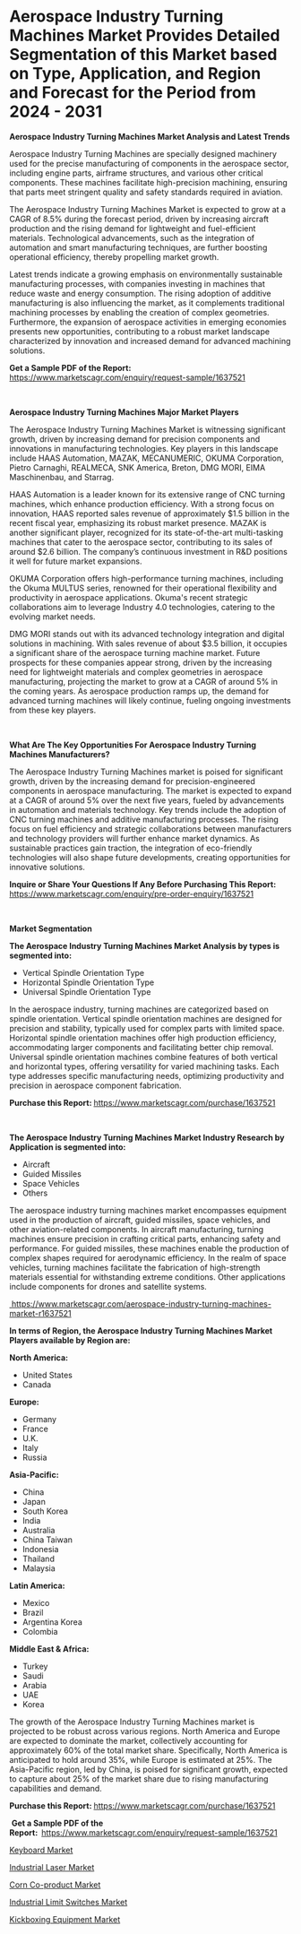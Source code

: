 <p><h1>Aerospace Industry Turning Machines Market Provides Detailed Segmentation of this Market based on Type, Application, and Region and Forecast for the Period from 2024 - 2031</h1></p><p><strong>Aerospace Industry Turning Machines Market Analysis and Latest Trends</strong></p>
<p><p>Aerospace Industry Turning Machines are specially designed machinery used for the precise manufacturing of components in the aerospace sector, including engine parts, airframe structures, and various other critical components. These machines facilitate high-precision machining, ensuring that parts meet stringent quality and safety standards required in aviation.</p><p>The Aerospace Industry Turning Machines Market is expected to grow at a CAGR of 8.5% during the forecast period, driven by increasing aircraft production and the rising demand for lightweight and fuel-efficient materials. Technological advancements, such as the integration of automation and smart manufacturing techniques, are further boosting operational efficiency, thereby propelling market growth.</p><p>Latest trends indicate a growing emphasis on environmentally sustainable manufacturing processes, with companies investing in machines that reduce waste and energy consumption. The rising adoption of additive manufacturing is also influencing the market, as it complements traditional machining processes by enabling the creation of complex geometries. Furthermore, the expansion of aerospace activities in emerging economies presents new opportunities, contributing to a robust market landscape characterized by innovation and increased demand for advanced machining solutions.</p></p>
<p><strong>Get a Sample PDF of the Report:&nbsp;</strong> <a href="https://www.marketscagr.com/enquiry/request-sample/1637521">https://www.marketscagr.com/enquiry/request-sample/1637521</a></p>
<p>&nbsp;</p>
<p><strong>Aerospace Industry Turning Machines Major Market Players</strong></p>
<p><p>The Aerospace Industry Turning Machines Market is witnessing significant growth, driven by increasing demand for precision components and innovations in manufacturing technologies. Key players in this landscape include HAAS Automation, MAZAK, MECANUMERIC, OKUMA Corporation, Pietro Carnaghi, REALMECA, SNK America, Breton, DMG MORI, EIMA Maschinenbau, and Starrag.</p><p>HAAS Automation is a leader known for its extensive range of CNC turning machines, which enhance production efficiency. With a strong focus on innovation, HAAS reported sales revenue of approximately $1.5 billion in the recent fiscal year, emphasizing its robust market presence. MAZAK is another significant player, recognized for its state-of-the-art multi-tasking machines that cater to the aerospace sector, contributing to its sales of around $2.6 billion. The company’s continuous investment in R&D positions it well for future market expansions.</p><p>OKUMA Corporation offers high-performance turning machines, including the Okuma MULTUS series, renowned for their operational flexibility and productivity in aerospace applications. Okuma's recent strategic collaborations aim to leverage Industry 4.0 technologies, catering to the evolving market needs.</p><p>DMG MORI stands out with its advanced technology integration and digital solutions in machining. With sales revenue of about $3.5 billion, it occupies a significant share of the aerospace turning machine market. Future prospects for these companies appear strong, driven by the increasing need for lightweight materials and complex geometries in aerospace manufacturing, projecting the market to grow at a CAGR of around 5% in the coming years. As aerospace production ramps up, the demand for advanced turning machines will likely continue, fueling ongoing investments from these key players.</p></p>
<p>&nbsp;</p>
<p><strong>What Are The Key Opportunities For Aerospace Industry Turning Machines Manufacturers?</strong></p>
<p><p>The Aerospace Industry Turning Machines market is poised for significant growth, driven by the increasing demand for precision-engineered components in aerospace manufacturing. The market is expected to expand at a CAGR of around 5% over the next five years, fueled by advancements in automation and materials technology. Key trends include the adoption of CNC turning machines and additive manufacturing processes. The rising focus on fuel efficiency and strategic collaborations between manufacturers and technology providers will further enhance market dynamics. As sustainable practices gain traction, the integration of eco-friendly technologies will also shape future developments, creating opportunities for innovative solutions.</p></p>
<p><strong>Inquire or Share Your Questions If Any Before Purchasing This Report:</strong> <a href="https://www.marketscagr.com/enquiry/pre-order-enquiry/1637521">https://www.marketscagr.com/enquiry/pre-order-enquiry/1637521</a></p>
<p>&nbsp;</p>
<p><strong>Market Segmentation</strong></p>
<p><strong>The Aerospace Industry Turning Machines Market Analysis by types is segmented into:</strong></p>
<p><ul><li>Vertical Spindle Orientation Type</li><li>Horizontal Spindle Orientation Type</li><li>Universal Spindle Orientation Type</li></ul></p>
<p><p>In the aerospace industry, turning machines are categorized based on spindle orientation. Vertical spindle orientation machines are designed for precision and stability, typically used for complex parts with limited space. Horizontal spindle orientation machines offer high production efficiency, accommodating larger components and facilitating better chip removal. Universal spindle orientation machines combine features of both vertical and horizontal types, offering versatility for varied machining tasks. Each type addresses specific manufacturing needs, optimizing productivity and precision in aerospace component fabrication.</p></p>
<p><strong>Purchase this Report:&nbsp;</strong><a href="https://www.marketscagr.com/purchase/1637521">https://www.marketscagr.com/purchase/1637521</a></p>
<p>&nbsp;</p>
<p><strong>The Aerospace Industry Turning Machines Market Industry Research by Application is segmented into:</strong></p>
<p><ul><li>Aircraft</li><li>Guided Missiles</li><li>Space Vehicles</li><li>Others</li></ul></p>
<p><p>The aerospace industry turning machines market encompasses equipment used in the production of aircraft, guided missiles, space vehicles, and other aviation-related components. In aircraft manufacturing, turning machines ensure precision in crafting critical parts, enhancing safety and performance. For guided missiles, these machines enable the production of complex shapes required for aerodynamic efficiency. In the realm of space vehicles, turning machines facilitate the fabrication of high-strength materials essential for withstanding extreme conditions. Other applications include components for drones and satellite systems.</p></p>
<p><a href="https://www.marketscagr.com/aerospace-industry-turning-machines-market-r1637521">&nbsp;https://www.marketscagr.com/aerospace-industry-turning-machines-market-r1637521</a></p>
<p><strong>In terms of Region, the Aerospace Industry Turning Machines Market Players available by Region are:</strong></p>
<p>
    <p> <strong> North America: </strong>
        <ul>
            <li>United States</li>
            <li>Canada</li>
        </ul>
        </p> 
    <p> <strong> Europe: </strong>
        <ul>
            <li>Germany</li>
            <li>France</li>
            <li>U.K.</li>
            <li>Italy</li>
            <li>Russia</li>
        </ul>
        </p> 
    <p> <strong> Asia-Pacific: </strong>
        <ul>
            <li>China</li>
            <li>Japan</li>
            <li>South Korea</li>
            <li>India</li>
            <li>Australia</li>
            <li>China Taiwan</li>
            <li>Indonesia</li>
            <li>Thailand</li>
            <li>Malaysia</li>
        </ul>
        </p> 
    <p> <strong> Latin America: </strong>
        <ul>
            <li>Mexico</li>
            <li>Brazil</li>
            <li>Argentina Korea</li>
            <li>Colombia</li>
        </ul>
        </p> 
    <p> <strong> Middle East & Africa: </strong>
        <ul>
            <li>Turkey</li>
            <li>Saudi</li>
            <li>Arabia</li>
            <li>UAE</li>
            <li>Korea</li>
        </ul>
    </p>
    </p>
<p><p>The growth of the Aerospace Industry Turning Machines market is projected to be robust across various regions. North America and Europe are expected to dominate the market, collectively accounting for approximately 60% of the total market share. Specifically, North America is anticipated to hold around 35%, while Europe is estimated at 25%. The Asia-Pacific region, led by China, is poised for significant growth, expected to capture about 25% of the market share due to rising manufacturing capabilities and demand.</p></p>
<p><strong>Purchase this Report: </strong><a href="https://www.marketscagr.com/purchase/1637521">https://www.marketscagr.com/purchase/1637521</a></p>
<p>&nbsp;<strong>Get a Sample PDF of the Report:&nbsp;&nbsp;</strong><a href="https://www.marketscagr.com/enquiry/request-sample/1637521">https://www.marketscagr.com/enquiry/request-sample/1637521</a></p>
<p><strong></strong></p>
<p><p><a href="https://issuu.com/reportprime-2/docs/keyboard-market-size-2030.pptx_1c758a25d1ec17">Keyboard Market</a></p><p><a href="https://www.linkedin.com/pulse/navigating-industrial-laser-market-expert-analysis-forecast-period-vbnrf?trackingId=Iw4KWFaxRA6MoXZL4g9cLA%3D%3D">Industrial Laser Market</a></p><p><a href="https://medium.com/@alexcrou8_2971/how-will-the-corn-co-product-market-evolve-market-growth-analysis-for-the-year-2024-2031-9014d6bab8b2">Corn Co-product Market</a></p><p><a href="https://www.linkedin.com/pulse/industrial-limit-switches-market-forecast-global-trends-analysis-p04sf?trackingId=uvHEmjmwTK%2Bma7y9ccpJBg%3D%3D">Industrial Limit Switches Market</a></p><p><a href="https://issuu.com/reportprime-2/docs/kickboxing-equipment-market-size-20_78c93656dc0381">Kickboxing Equipment Market</a></p></p>